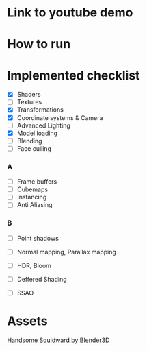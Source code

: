 # Link to youtube demo

# How to run

# Implemented checklist
- [x] Shaders
- [ ] Textures
- [x] Transformations
- [x] Coordinate systems & Camera
- [ ] Advanced Lighting
- [x] Model loading
- [ ] Blending
- [ ] Face culling

### A
- [ ] Frame buffers
- [ ] Cubemaps
- [ ] Instancing 
- [ ] Anti Aliasing

### B
- [ ] Point shadows
- [ ] Normal mapping, Parallax mapping
- [ ] HDR, Bloom
- [ ] Deffered Shading
- [ ] SSAO


# Assets
[Handsome Squidward by Blender3D](https://sketchfab.com/3d-models/handsome-squidward-652761a0a5b146a39c71f83b68411e39)
